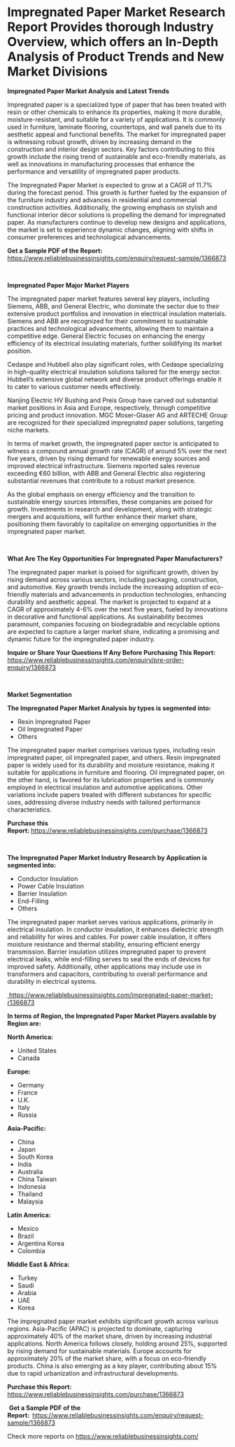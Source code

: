 <p><h1>Impregnated Paper Market Research Report Provides thorough Industry Overview, which offers an In-Depth Analysis of Product Trends and New Market Divisions</h1></p><p><strong>Impregnated Paper Market Analysis and Latest Trends</strong></p>
<p><p>Impregnated paper is a specialized type of paper that has been treated with resin or other chemicals to enhance its properties, making it more durable, moisture-resistant, and suitable for a variety of applications. It is commonly used in furniture, laminate flooring, countertops, and wall panels due to its aesthetic appeal and functional benefits. The market for impregnated paper is witnessing robust growth, driven by increasing demand in the construction and interior design sectors. Key factors contributing to this growth include the rising trend of sustainable and eco-friendly materials, as well as innovations in manufacturing processes that enhance the performance and versatility of impregnated paper products.</p><p>The Impregnated Paper Market is expected to grow at a CAGR of 11.7% during the forecast period. This growth is further fueled by the expansion of the furniture industry and advances in residential and commercial construction activities. Additionally, the growing emphasis on stylish and functional interior décor solutions is propelling the demand for impregnated paper. As manufacturers continue to develop new designs and applications, the market is set to experience dynamic changes, aligning with shifts in consumer preferences and technological advancements.</p></p>
<p><strong>Get a Sample PDF of the Report:&nbsp;</strong> <a href="https://www.reliablebusinessinsights.com/enquiry/request-sample/1366873?utm_campaign=3517&utm_medium=2&utm_source=Github&utm_content=ia&utm_term=22032025&utm_id=impregnated-paper">https://www.reliablebusinessinsights.com/enquiry/request-sample/1366873</a></p>
<p>&nbsp;</p>
<p><strong>Impregnated Paper Major Market Players</strong></p>
<p><p>The impregnated paper market features several key players, including Siemens, ABB, and General Electric, who dominate the sector due to their extensive product portfolios and innovation in electrical insulation materials. Siemens and ABB are recognized for their commitment to sustainable practices and technological advancements, allowing them to maintain a competitive edge. General Electric focuses on enhancing the energy efficiency of its electrical insulating materials, further solidifying its market position.</p><p>Cedaspe and Hubbell also play significant roles, with Cedaspe specializing in high-quality electrical insulation solutions tailored for the energy sector. Hubbell’s extensive global network and diverse product offerings enable it to cater to various customer needs effectively.</p><p>Nanjing Electric HV Bushing and Preis Group have carved out substantial market positions in Asia and Europe, respectively, through competitive pricing and product innovation. MGC Moser-Glaser AG and ARTECHE Group are recognized for their specialized impregnated paper solutions, targeting niche markets.</p><p>In terms of market growth, the impregnated paper sector is anticipated to witness a compound annual growth rate (CAGR) of around 5% over the next five years, driven by rising demand for renewable energy sources and improved electrical infrastructure. Siemens reported sales revenue exceeding €60 billion, with ABB and General Electric also registering substantial revenues that contribute to a robust market presence.</p><p>As the global emphasis on energy efficiency and the transition to sustainable energy sources intensifies, these companies are poised for growth. Investments in research and development, along with strategic mergers and acquisitions, will further enhance their market share, positioning them favorably to capitalize on emerging opportunities in the impregnated paper market.</p></p>
<p>&nbsp;</p>
<p><strong>What Are The Key Opportunities For Impregnated Paper Manufacturers?</strong></p>
<p><p>The impregnated paper market is poised for significant growth, driven by rising demand across various sectors, including packaging, construction, and automotive. Key growth trends include the increasing adoption of eco-friendly materials and advancements in production technologies, enhancing durability and aesthetic appeal. The market is projected to expand at a CAGR of approximately 4-6% over the next five years, fueled by innovations in decorative and functional applications. As sustainability becomes paramount, companies focusing on biodegradable and recyclable options are expected to capture a larger market share, indicating a promising and dynamic future for the impregnated paper industry.</p></p>
<p><strong>Inquire or Share Your Questions If Any Before Purchasing This Report:</strong> <a href="https://www.reliablebusinessinsights.com/enquiry/pre-order-enquiry/1366873?utm_campaign=3517&utm_medium=2&utm_source=Github&utm_content=ia&utm_term=22032025&utm_id=impregnated-paper">https://www.reliablebusinessinsights.com/enquiry/pre-order-enquiry/1366873</a></p>
<p>&nbsp;</p>
<p><strong>Market Segmentation</strong></p>
<p><strong>The Impregnated Paper Market Analysis by types is segmented into:</strong></p>
<p><ul><li>Resin Impregnated Paper</li><li>Oil Impregnated Paper</li><li>Others</li></ul></p>
<p><p>The impregnated paper market comprises various types, including resin impregnated paper, oil impregnated paper, and others. Resin impregnated paper is widely used for its durability and moisture resistance, making it suitable for applications in furniture and flooring. Oil impregnated paper, on the other hand, is favored for its lubrication properties and is commonly employed in electrical insulation and automotive applications. Other variations include papers treated with different substances for specific uses, addressing diverse industry needs with tailored performance characteristics.</p></p>
<p><strong>Purchase this Report:&nbsp;</strong><a href="https://www.reliablebusinessinsights.com/purchase/1366873?utm_campaign=3517&utm_medium=2&utm_source=Github&utm_content=ia&utm_term=22032025&utm_id=impregnated-paper">https://www.reliablebusinessinsights.com/purchase/1366873</a></p>
<p>&nbsp;</p>
<p><strong>The Impregnated Paper Market Industry Research by Application is segmented into:</strong></p>
<p><ul><li>Conductor Insulation</li><li>Power Cable Insulation</li><li>Barrier Insulation</li><li>End-Filling</li><li>Others</li></ul></p>
<p><p>The impregnated paper market serves various applications, primarily in electrical insulation. In conductor insulation, it enhances dielectric strength and reliability for wires and cables. For power cable insulation, it offers moisture resistance and thermal stability, ensuring efficient energy transmission. Barrier insulation utilizes impregnated paper to prevent electrical leaks, while end-filling serves to seal the ends of devices for improved safety. Additionally, other applications may include use in transformers and capacitors, contributing to overall performance and durability in electrical systems.</p></p>
<p><a href="https://www.reliablebusinessinsights.com/impregnated-paper-market-r1366873?utm_campaign=3517&utm_medium=2&utm_source=Github&utm_content=ia&utm_term=22032025&utm_id=impregnated-paper">&nbsp;https://www.reliablebusinessinsights.com/impregnated-paper-market-r1366873</a></p>
<p><strong>In terms of Region, the Impregnated Paper Market Players available by Region are:</strong></p>
<p>
    <p> <strong> North America: </strong>
        <ul>
            <li>United States</li>
            <li>Canada</li>
        </ul>
        </p> 
    <p> <strong> Europe: </strong>
        <ul>
            <li>Germany</li>
            <li>France</li>
            <li>U.K.</li>
            <li>Italy</li>
            <li>Russia</li>
        </ul>
        </p> 
    <p> <strong> Asia-Pacific: </strong>
        <ul>
            <li>China</li>
            <li>Japan</li>
            <li>South Korea</li>
            <li>India</li>
            <li>Australia</li>
            <li>China Taiwan</li>
            <li>Indonesia</li>
            <li>Thailand</li>
            <li>Malaysia</li>
        </ul>
        </p> 
    <p> <strong> Latin America: </strong>
        <ul>
            <li>Mexico</li>
            <li>Brazil</li>
            <li>Argentina Korea</li>
            <li>Colombia</li>
        </ul>
        </p> 
    <p> <strong> Middle East & Africa: </strong>
        <ul>
            <li>Turkey</li>
            <li>Saudi</li>
            <li>Arabia</li>
            <li>UAE</li>
            <li>Korea</li>
        </ul>
    </p>
    </p>
<p><p>The impregnated paper market exhibits significant growth across various regions. Asia-Pacific (APAC) is projected to dominate, capturing approximately 40% of the market share, driven by increasing industrial applications. North America follows closely, holding around 25%, supported by rising demand for sustainable materials. Europe accounts for approximately 20% of the market share, with a focus on eco-friendly products. China is also emerging as a key player, contributing about 15% due to rapid urbanization and infrastructural developments.</p></p>
<p><strong>Purchase this Report: </strong><a href="https://www.reliablebusinessinsights.com/purchase/1366873?utm_campaign=3517&utm_medium=2&utm_source=Github&utm_content=ia&utm_term=22032025&utm_id=impregnated-paper">https://www.reliablebusinessinsights.com/purchase/1366873</a></p>
<p>&nbsp;<strong>Get a Sample PDF of the Report:&nbsp;&nbsp;</strong><a href="https://www.reliablebusinessinsights.com/enquiry/request-sample/1366873?utm_campaign=3517&utm_medium=2&utm_source=Github&utm_content=ia&utm_term=22032025&utm_id=impregnated-paper">https://www.reliablebusinessinsights.com/enquiry/request-sample/1366873</a></p>
<p><strong></strong></p>
<p>Check more reports on <a href="https://www.reliablebusinessinsights.com/?utm_campaign=3517&utm_medium=2&utm_source=Github&utm_content=ia&utm_term=22032025&utm_id=impregnated-paper">https://www.reliablebusinessinsights.com/</a></p>